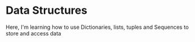 # Data Structures
Here, I'm learning how to use Dictionaries, lists, tuples and Sequences to store and access data
